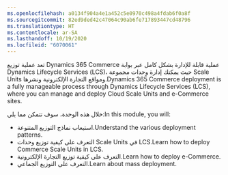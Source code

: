```yaml
---
ms.openlocfilehash: a0134f904a4e1a452c5e0970c498a4fdab6f0a8f
ms.sourcegitcommit: 82ed9ded42c47064c90ab6fe717893447cd48796
ms.translationtype: HT
ms.contentlocale: ar-SA
ms.lasthandoff: 10/19/2020
ms.locfileid: "6070061"
---
```

<span data-ttu-id="88764-101">تعد عملية توزيع Dynamics 365 Commerce عملية قابلة للإدارة بشكل كامل عبر بوابة Dynamics Lifecycle Services (‏LCS)، حيث يمكنك إدارة وحدات مجموعة Scale Units ومواقع التجارة الإلكترونية ونشرها.</span><span class="sxs-lookup"><span data-stu-id="88764-101">Dynamics 365 Commerce deployment is a fully manageable process through Dynamics Lifecycle Services (LCS), where you can manage and deploy Cloud Scale Units and e-Commerce sites.</span></span>

<span data-ttu-id="88764-102">خلال هذه الوحدة، سوف تتمكن مما يلي:</span><span class="sxs-lookup"><span data-stu-id="88764-102">In this module, you will:</span></span> 

- <span data-ttu-id="88764-103">استيعاب نماذج التوزيع المتنوعة.</span><span class="sxs-lookup"><span data-stu-id="88764-103">Understand the various deployment patterns.</span></span> 
- <span data-ttu-id="88764-104">التعرف على كيفية توزيع وحدات Scale Units في LCS.</span><span class="sxs-lookup"><span data-stu-id="88764-104">Learn how to deploy Commerce Scale Units in LCS.</span></span>
- <span data-ttu-id="88764-105">التعرف على كيفية توزيع التجارة الإلكترونية.</span><span class="sxs-lookup"><span data-stu-id="88764-105">Learn how to deploy e-Commerce.</span></span> 
- <span data-ttu-id="88764-106">التعرف على التوزيع الجماعي.</span><span class="sxs-lookup"><span data-stu-id="88764-106">Learn about mass deployment.</span></span> 